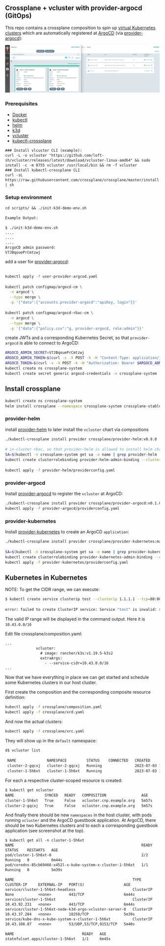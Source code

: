 ## Crossplane + vcluster with provider-argocd (GitOps)

This repo contains a crossplane composition to spin up [virtual Kubernetes clusters](https://www.vcluster.com/) which are automatically registered at [ArgoCD](https://argo-cd.readthedocs.io/en/stable/) (via [provider-argocd](https://github.com/crossplane-contrib/provider-argocd)):

![](argocd.png)

###  Prerequisites

- [Docker](https://docs.docker.com/engine/install/ubuntu/)
- [kubectl](https://kubernetes.io/docs/tasks/tools/#kubectl)
- [helm](https://helm.sh/docs/intro/install/)
- [k3d](https://k3d.io/#installation)
- [vcluster](https://www.vcluster.com/docs/getting-started/setup)
- [kubectl-crossplane](https://docs.crossplane.io/v1.10/getting-started/install-configure/)
```
### Install vlcuster CLI (example):
curl -L -o vcluster "https://github.com/loft-sh/vcluster/releases/latest/download/vcluster-linux-amd64" && sudo install -c -m 0755 vcluster /usr/local/bin && rm -f vcluster
### Install kubectl-crossplane CLI
curl -sL https://raw.githubusercontent.com/crossplane/crossplane/master/install.sh | sh
```

### Setup environment

```
cd scripts/ && ./init-k3d-demo-env.sh

Example Output:

$ ./init-k3d-demo-env.sh 
....
....
....
ArcgoCD admin password:
V7JBqouePrCmtzwj
```

add a user for [provider-argocd](https://argo-cd.readthedocs.io/en/stable/operator-manual/user-management/):
```bash

kubectl apply -f user-provider-argcod.yaml

kubectl patch configmap/argocd-cm \
  -n argocd \
  --type merge \
  -p '{"data":{"accounts.provider-argocd":"apiKey, login"}}'

kubectl patch configmap/argocd-rbac-cm \
  -n argocd \
  --type merge \
  -p '{"data":{"policy.csv":"g, provider-argocd, role:admin"}}'
```
create JWTs and a corresponding Kubernetes Secret, so that `provider-argocd` is able to connect to ArgoCD:
```bash
ARGOCD_ADMIN_SECRET=V7JBqouePrCmtzwj
ARGOCD_ADMIN_TOKEN=$(curl -s -X POST -k -H "Content-Type: application/json" --data '{"username":"admin","password":"'$ARGOCD_ADMIN_SECRET'"}' http://argocd.192.168.1.99.nip.io:8080/api/v1/session | jq -r .token)
ARGOCD_TOKEN=$(curl -s -X POST -k -H "Authorization: Bearer $ARGOCD_ADMIN_TOKEN" -H "Content-Type: application/json" http://argocd.192.168.1.99.nip.io:8080/api/v1/account/provider-argocd/token | jq -r .token)
kubectl create ns crossplane-system
kubectl create secret generic argocd-credentials -n crossplane-system --from-literal=authToken="$ARGOCD_TOKEN"
```

## Install crossplane
```bash
kubectl create ns crossplane-system
helm install crossplane --namespace crossplane-system crossplane-stable/crossplane
```

### provider-helm
install [provider-helm](https://github.com/crossplane-contrib/provider-helm) to later install the `vcluster` chart via compositions
```bash
./kubectl-crossplane install provider crossplane/provider-helm:v0.9.0

# in-cluster rbac, so that provider-helm is allowed to install helm charts into the host cluster
SA=$(kubectl -n crossplane-system get sa -o name | grep provider-helm | sed -e 's|serviceaccount\/|crossplane-system:|g')
kubectl create clusterrolebinding provider-helm-admin-binding --clusterrole cluster-admin --serviceaccount="${SA}"

kubectl apply -f provider-helm/providerconfig.yaml
```
### provider-argocd
Install [provider-argocd](https://github.com/crossplane-contrib/provider-argocd) to register the `vcluster` at ArgoCD:
```bash
./kubectl-crossplane install provider crossplane/provider-argocd:v0.1.0
kubectl apply -f provider-argocd/providerconfig.yaml
```

### provider-kubernetes
Install [provider-kubernetes](https://github.com/crossplane-contrib/provider-kubernetes) to create an ArgoCD `application`:
```bash
./kubectl-crossplane install provider crossplane/provider-kubernetes:main

SA=$(kubectl -n crossplane-system get sa -o name | grep provider-kubernetes | sed -e 's|serviceaccount\/|crossplane-system:|g')
kubectl create clusterrolebinding provider-kubernetes-admin-binding --clusterrole cluster-admin --serviceaccount="${SA}"
kubectl apply -f provider-kubernetes/providerconfig.yaml 
```

## Kubernetes in Kubernetes

NOTE: To get the CIDR range, we can execute:

```bash
$ kubectl create service clusterip test --clusterip 1.1.1.1 --tcp=80:80

error: failed to create ClusterIP service: Service "test" is invalid: spec.clusterIPs: Invalid value: []string{"1.1.1.1"}: failed to allocate IP 1.1.1.1: the provided IP (1.1.1.1) is not in the valid range. The range of valid IPs is 10.43.0.0/16

```

The valid IP range will be displayed in the command output. Here it is `10.43.0.0/16`

Edit file crossplane/composition.yaml:
```
...
              vcluster:
                # image: rancher/k3s:v1.19.5-k3s2 
                extraArgs:
                  - --service-cidr=10.43.0.0/16
...
```


Now that we have everything in place we can get started and schedule some Kubernetes clusters in our host cluster.

First create the composition and the corresponding composite resource definition:
```bash
kubectl apply -f crossplane/composition.yaml
kubectl apply -f crossplane/xrd.yaml
```
And now the actual clusters:
```bash
kubectl apply -f crossplane/xrc.yaml
```
They will show up in the `default` namespace:
```bash
d$ vcluster list

 NAME              NAMESPACE         STATUS    CONNECTED   CREATED                          AGE     CONTEXT            
 cluster-2-gqcxj   cluster-2-gqcxj   Running               2023-07-03 10:05:15 +0300 EEST   5m16s   k3d-argo-vcluster  
 cluster-1-5h6xt   cluster-1-5h6xt   Running               2023-07-03 10:05:15 +0300 EEST   5m16s   k3d-argo-vcluster  

```
For each a respective cluster-scoped resource is created:
```bash
$ kubectl get xcluster
NAME              SYNCED   READY   COMPOSITION                AGE
cluster-1-5h6xt   True     False   xcluster.cnp.example.org   5m57s
cluster-2-gqcxj   True     False   xcluster.cnp.example.org   5m57s

```
And finally there should be new `namespaces` in the host cluster, with pods running `vcluster` and the ArgoCD guestbook application.
At ArgoCD, there should be two Kubernetes clusters and to each a corresponding guestbook application (see screenshot at the top).
```
$ kubectl get all -n cluster-1-5h6xt
NAME                                                          READY   STATUS    RESTARTS   AGE
pod/cluster-1-5h6xt-0                                         2/2     Running   0          6m44s
pod/coredns-85cb69466-x452l-x-kube-system-x-cluster-1-5h6xt   1/1     Running   0          5m39s

NAME                                                      TYPE        CLUSTER-IP     EXTERNAL-IP   PORT(S)                  AGE
service/cluster-1-5h6xt-headless                          ClusterIP   None           <none>        443/TCP                  6m44s
service/cluster-1-5h6xt                                   ClusterIP   10.43.92.231   <none>        443/TCP                  6m44s
service/cluster-1-5h6xt-node-k3d-argo-vcluster-server-0   ClusterIP   10.43.37.204   <none>        10250/TCP                5m39s
service/kube-dns-x-kube-system-x-cluster-1-5h6xt          ClusterIP   10.43.108.87   <none>        53/UDP,53/TCP,9153/TCP   5m40s

NAME                               READY   AGE
statefulset.apps/cluster-1-5h6xt   1/1     6m45s

```
